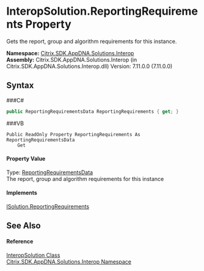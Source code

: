 # InteropSolution.ReportingRequirements Property 
 

Gets the report, group and algorithm requirements for this instance.

**Namespace:**&nbsp;<a href="N_Citrix_SDK_AppDNA_Solutions_Interop">Citrix.SDK.AppDNA.Solutions.Interop</a><br />**Assembly:**&nbsp;Citrix.SDK.AppDNA.Solutions.Interop (in Citrix.SDK.AppDNA.Solutions.Interop.dll) Version: 7.11.0.0 (7.11.0.0)

## Syntax

###C#
```csharp
public ReportingRequirementsData ReportingRequirements { get; }
```

###VB
```vbnet
Public ReadOnly Property ReportingRequirements As ReportingRequirementsData
	Get
```


#### Property Value
Type: <a href="T_Citrix_SDK_AppDNA_Reporting_ReportingRequirementsData">ReportingRequirementsData</a><br />The report, group and algorithm requirements for this instance

#### Implements
<a href="P_Citrix_SDK_AppDNA_Interfaces_ISolution_ReportingRequirements">ISolution.ReportingRequirements</a><br />

## See Also


#### Reference
<a href="T_Citrix_SDK_AppDNA_Solutions_Interop_InteropSolution">InteropSolution Class</a><br /><a href="N_Citrix_SDK_AppDNA_Solutions_Interop">Citrix.SDK.AppDNA.Solutions.Interop Namespace</a><br />